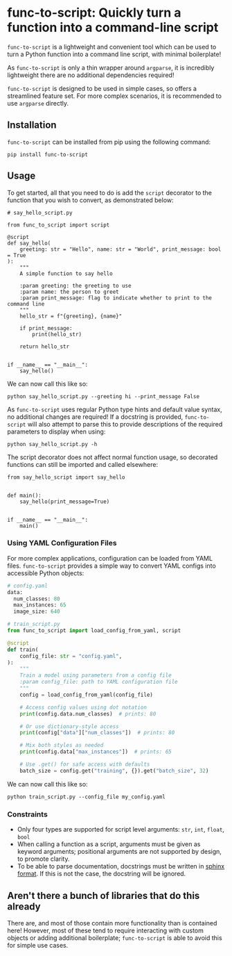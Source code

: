 # func-to-script: Quickly turn a function into a command-line script

`func-to-script` is a lightweight and convenient tool which can be used to turn a Python function into a command line
 script, with minimal boilerplate!

As `func-to-script` is only a thin wrapper around `argparse`, it is incredibly lightweight there are no
 additional dependencies required!
 
`func-to-script` is designed to be used in simple cases, so offers a streamlined feature set. 
For more complex scenarios, it is recommended to use `argparse` directly.

## Installation

`func-to-script` can be installed from pip using the following command:
```
pip install func-to-script
```

## Usage

To get started, all that you need to do is add the `script` decorator to the function that you wish to convert,
 as demonstrated below:
 
```
# say_hello_script.py

from func_to_script import script

@script
def say_hello(
    greeting: str = "Hello", name: str = "World", print_message: bool = True
):
    """
    A simple function to say hello

    :param greeting: the greeting to use
    :param name: the person to greet
    :param print_message: flag to indicate whether to print to the command line
    """
    hello_str = f"{greeting}, {name}"

    if print_message:
        print(hello_str)

    return hello_str


if __name__ == "__main__":
    say_hello()

```

We can now call this like so:
```
python say_hello_script.py --greeting hi --print_message False
```

As `func-to-script` uses regular Python type hints and default value syntax, no additional changes are required! 
If a docstring is provided, `func-to-script` will also attempt to parse this to provide descriptions of the 
required parameters to display when using:
```
python say_hello_script.py -h
```

The script decorator does not affect normal function usage, so decorated functions can still be imported and 
called elsewhere:

```
from say_hello_script import say_hello


def main():
    say_hello(print_message=True)


if __name__ == "__main__":
    main()

```

### Using YAML Configuration Files
For more complex applications, configuration can be loaded from YAML files. 
`func-to-script` provides a simple way to convert YAML configs into accessible Python objects:

```python
# config.yaml
data:
  num_classes: 80
  max_instances: 65
  image_size: 640

# train_script.py
from func_to_script import load_config_from_yaml, script

@script
def train(
    config_file: str = "config.yaml",
):
    """
    Train a model using parameters from a config file
    :param config_file: path to YAML configuration file
    """
    config = load_config_from_yaml(config_file)

    # Access config values using dot notation
    print(config.data.num_classes)  # prints: 80

    # Or use dictionary-style access
    print(config["data"]["num_classes"])  # prints: 80

    # Mix both styles as needed
    print(config.data["max_instances"])  # prints: 65

    # Use .get() for safe access with defaults
    batch_size = config.get("training", {}).get("batch_size", 32)
```

We can now call this like so:
```
python train_script.py --config_file my_config.yaml
```

### Constraints
 
- Only four types are supported for script level arguments: `str`, `int`, `float`, `bool`
- When calling a function as a script, arguments must be given as keyword arguments; positional
 arguments are not supported by design, to promote clarity.
- To be able to parse documentation, docstrings must be written in 
[sphinx format](https://sphinx-rtd-tutorial.readthedocs.io/en/latest/docstrings.html). If this is not the case, 
the docstring will be ignored.


## Aren't there a bunch of libraries that do this already

There are, and most of those contain more functionality than is contained here! However, most of these tend to require
interacting with custom objects or adding additional boilerplate; `func-to-script` is able to avoid this for simple
use cases.
